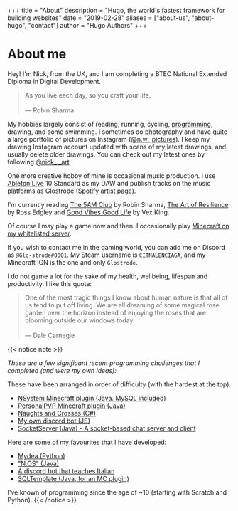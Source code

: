 +++
title = "About"
description = "Hugo, the world's fastest framework for building websites"
date = "2019-02-28"
aliases = ["about-us", "about-hugo", "contact"]
author = "Hugo Authors"
+++

# About me

Hey!
I'm Nick, from the UK, and I am completing a BTEC National Extended Diploma in Digital Development.


> As you live each day, so you craft your life.<br>  
> — Robin Sharma

My hobbies largely consist of reading, running, cycling, [programming](https://www.github.com/nsgwick/), drawing, and some swimming. I sometimes do photography and have quite a large portfolio of pictures on Instagram ([@n.w.\_pictures](https://www.instagram.com/n.w._pictures)).
I keep my drawing Instagram account updated with scans of my latest drawings, and usually delete older drawings. You can check out my latest ones by following [@nick\_.\_art](https://www.instagram.com/nick_._art/).

One more creative hobby of mine is occasional music production. I use [Ableton Live](https://www.ableton.com/en/live/) 10 Standard as my DAW and publish tracks on the music platforms as Glostrode ([Spotify artist page](https://open.spotify.com/artist/7errC26iwGliXFBlzXEgUu?si=0WZoMriCR7OCwrOlwYQn-A)).

I'm currently reading [The 5AM Club](https://www.amazon.co.uk/5-AM-Club-Robin-Sharma/dp/0008312834) by Robin Sharma, [The Art of Resilience](https://www.amazon.co.uk/Art-Resilience-Ross-Edgley/dp/000835698X) by Ross Edgley and [Good Vibes Good Life](https://www.amazon.co.uk/Good-Vibes-Life-Self-Love-Unlocking/dp/1788171829) by Vex King.

Of course I may play a game now and then. I occasionally play [Minecraft on my whitelisted server](https://play.nsgwick.com/showthread.php?tid=2&pid=2#pid2).

If you wish to contact me in the gaming world, you can add me on Discord as `@Glo-strode#0001`. My Steam username is `CITNALENCIAGA`, and my Minecraft IGN is the one and only `Glostrode`.

I do not game a lot for the sake of my health, wellbeing, lifespan and productivity. I like this quote:

> One of the most tragic things I know about human nature is that all of us tend to put off living. We are all dreaming of some magical rose garden over the horizon instead of enjoying the roses that are blooming outside our windows today.<br>  
> — Dale Carnegie

{{< notice note >}}

*These are a few significant recent programming challenges that I completed (and were my own ideas):*

These have been arranged in order of difficulty (with the hardest at the top).
* [NSystem Minecraft plugin (Java. MySQL included)](https://github.com/nsgwick/NSystem)
* [PersonalPVP Minecraft plugin (Java)](https://github.com/nsgwick/PersonalPVP)
* [Naughts and Crosses (C#)](https://github.com/nsgwick/O-X)
* [My own discord bot (JS)](https://github.com/nsgwick/nsgw_discord_bot)
* [SocketServer (Java) - A socket-based chat server and client](https://github.com/nsgwick/SocketServer)

Here are some of my favourites that I have developed:
* [Mydea (Python)](https://github.com/nsgwick/mydea)
* ["N.OS" (Java)](https://github.com/nsgwick/nos-j)
* [A discord bot that teaches Italian](https://github.com/nsgwick/wldcitalian)
* [SQLTemplate (Java, for an MC plugin)](https://github.com/nsgwick/SQLTemplate)

I've known of programming since the age of ~10 (starting with Scratch and Python).
{{< /notice >}}

